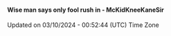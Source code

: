 #### Wise man says only fool rush in - McKidKneeKaneSir
Updated on 03/10/2024 - 00:52:44 (UTC) Time Zone
